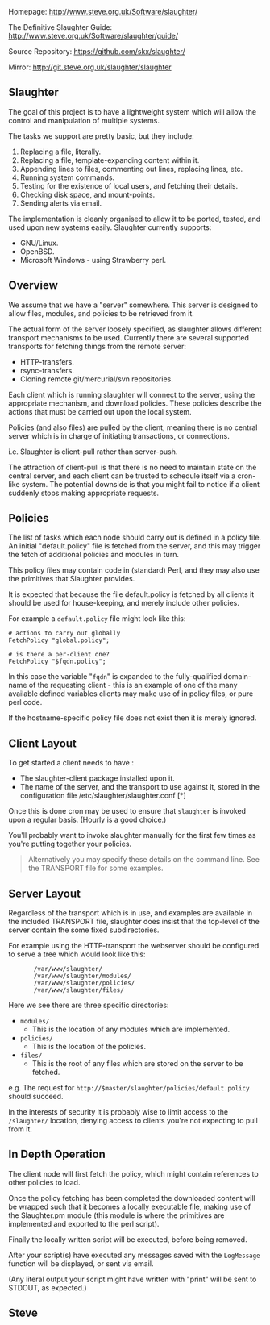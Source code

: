 Homepage:
    http://www.steve.org.uk/Software/slaughter/

The Definitive Slaughter Guide:
    http://www.steve.org.uk/Software/slaughter/guide/

Source Repository:
    https://github.com/skx/slaughter/

Mirror:
    http://git.steve.org.uk/slaughter/slaughter


Slaughter
---------

The goal of this project is to have a lightweight system which will
allow the control and manipulation of multiple systems.

The tasks we support are pretty basic, but they include:

   1.  Replacing a file, literally.
   2.  Replacing a file, template-expanding content within it.
   3.  Appending lines to files, commenting out lines, replacing lines, etc.
   4.  Running system commands.
   5.  Testing for the existence of local users, and fetching their details.
   6.  Checking disk space, and mount-points.
   7.  Sending alerts via email.

The implementation is cleanly organised to allow it to be ported, tested, and used upon new systems easily.  Slaughter currently supports:

* GNU/Linux.
* OpenBSD.
* Microsoft Windows - using Strawberry perl.



Overview
--------

We assume that we have a "server" somewhere.  This server is designed to allow files, modules, and policies to be retrieved from it.

The actual form of the server loosely specified, as slaughter allows different transport mechanisms to be used.  Currently there are several supported transports for fetching things from the remote server:

* HTTP-transfers.
* rsync-transfers.
* Cloning remote git/mercurial/svn repositories.

Each client which is running slaughter will connect to the server, using the appropriate mechanism, and download policies.  These policies describe the actions that must be carried out upon the local system.

Policies (and also files) are pulled by the client, meaning there is no central server which is in charge of initiating transactions, or connections.

i.e. Slaughter is client-pull rather than server-push.

The attraction of client-pull is that there is no need to maintain state on the central server, and each client can be trusted to schedule itself via a cron-like system.  The potential downside is that you might fail to notice if a client suddenly stops making appropriate requests.



Policies
--------

The list of tasks which each node should carry out is defined in a policy file.  An initial "default.policy" file is fetched from the server, and this may trigger the fetch of additional policies and modules in turn.

This policy files may contain code in (standard) Perl, and they may also use the primitives that Slaughter provides.

It is expected that because the file default.policy is fetched by all clients it should be used for house-keeping, and merely include other policies.

For example a `default.policy` file might look like this:


    # actions to carry out globally
    FetchPolicy "global.policy";

    # is there a per-client one?
    FetchPolicy "$fqdn.policy";


In this case the variable "`fqdn`" is expanded to the fully-qualified domain-name of the requesting client - this is an example of one of the many available defined variables clients may make use of in policy files, or pure perl code.

If the hostname-specific policy file does not exist then it is merely ignored.



Client Layout
-------------

To get started a client needs to have :

* The slaughter-client package installed upon it.
* The name of the server, and the transport to use against it, stored in the configuration file /etc/slaughter/slaughter.conf [*]

Once this is done cron may be used to ensure that `slaughter` is invoked upon a regular basis.  (Hourly is a good choice.)

You'll probably want to invoke slaughter manually for the first few times as you're putting together your policies.

> Alternatively you may specify these details on the command line.  See the TRANSPORT file for some examples.



Server Layout
-------------

Regardless of the transport which is in use, and examples are available in the included TRANSPORT file, slaughter does insist that the top-level of the server contain the some fixed subdirectories.

For example using the HTTP-transport the webserver should be configured to serve a tree which would look like this:

           /var/www/slaughter/
           /var/www/slaughter/modules/
           /var/www/slaughter/policies/
           /var/www/slaughter/files/

Here we see there are three specific directories:

* `modules/`
     * This is the location of any modules which are implemented.
* `policies/`
     * This is the location of the policies.
* `files/`
     * This is the root of any files which are stored on the server to be fetched.

e.g. The request for `http://$master/slaughter/policies/default.policy` should succeed.

In the interests of security it is probably wise to limit access to the `/slaughter/` location, denying access to clients you're not expecting to pull from it.




In Depth Operation
------------------

The client node will first fetch the policy, which might contain references to other policies to load.

Once the policy fetching has been completed the downloaded content will be wrapped such that it becomes a locally executable file, making use of the Slaughter.pm module (this module is where the primitives are implemented and exported to the perl script).

Finally the locally written script will be executed, before being removed.

After your script(s) have executed any messages saved with the `LogMessage` function will be displayed, or sent via email.

(Any literal output your script might have written with "print" will be sent to STDOUT, as expected.)


Steve
--
